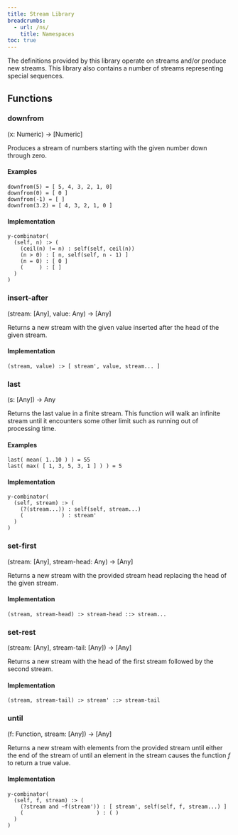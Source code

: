 ```yaml
---
title: Stream Library
breadcrumbs:
  - url: /ns/
    title: Namespaces
toc: true
---
```


The definitions provided by this library operate on streams and/or produce new streams. This library also contains a number of streams representing special sequences.

## Functions

### downfrom

(x: Numeric) &rarr; [Numeric]

Produces a stream of numbers starting with the given number down through zero.

#### Examples

```
downfrom(5) = [ 5, 4, 3, 2, 1, 0]
downfrom(0) = [ 0 ]
downfrom(-1) = [ ]
downfrom(3.2) = [ 4, 3, 2, 1, 0 ]
```

#### Implementation

```
y-combinator(
  (self, n) :> (
    (ceil(n) != n) : self(self, ceil(n))
    (n > 0) : [ n, self(self, n - 1) ]
    (n = 0) : [ 0 ]
    (     ) : [ ]
  )
)
```

### insert-after

(stream: [Any], value: Any) &rarr; [Any]

Returns a new stream with the given value inserted after the head of the given stream.

#### Implementation

```
(stream, value) :> [ stream', value, stream... ]
```

### last

(s: [Any]) &rarr; Any

Returns the last value in a finite stream. This function will walk an infinite stream until it encounters some other limit such as running out of processing time.

#### Examples

```
last( mean( 1..10 ) ) = 55
last( max( [ 1, 3, 5, 3, 1 ] ) ) = 5
```

#### Implementation

```
y-combinator(
  (self, stream) :> (
    (?(stream...)) : self(self, stream...)
    (            ) : stream'
  )
)
```

### set-first

(stream: [Any], stream-head: Any) &rarr; [Any]

Returns a new stream with the provided stream head replacing the head of the given stream.

#### Implementation

```
(stream, stream-head) :> stream-head ::> stream...
```

### set-rest

(stream: [Any], stream-tail: [Any]) &rarr; [Any]

Returns a new stream with the head of the first stream followed by the second stream.

#### Implementation

```
(stream, stream-tail) :> stream' ::> stream-tail
```

### until

(f: Function, stream: [Any]) &rarr; [Any]

Returns a new stream with elements from the provided stream until either the end of the stream of until an element in the stream causes the function _f_ to return a true value.

#### Implementation

```
y-combinator(
  (self, f, stream) :> (
    (?stream and ~f(stream')) : [ stream', self(self, f, stream...) ]
    (                       ) : ( )
  )
)
```
